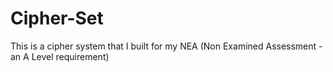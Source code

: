 # Cipher-Set
This is a cipher system that I built for my NEA (Non Examined Assessment - an A Level requirement)

